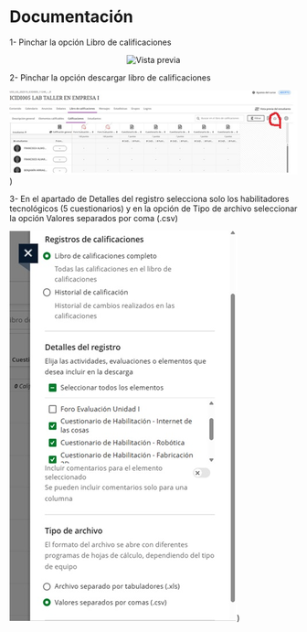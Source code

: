 <h1> Documentación</h1>
 
1-	Pinchar la opción Libro de calificaciones

<p align="center">
    <img src="https://lh3.googleusercontent.com/pw/AP1GczO8ANmUiPuBRxgJwmfwm2Hj6Sx9hetDtfttaNlmaIDko0126H9PO0KEyEdOi23x8j9hT8V-ySkqf8FJn0A4rUmPRzAQfCOWT5Uu1GU-6xYoeEhQ-k2zOuFeMCI-PKBY-cMI95ltNxYp40VKFLJvNMV1=w598-h174-s-no-gm" alt="Vista previa" width="600">
  </a>
</p>


2-	Pinchar la opción descargar libro de calificaciones


![Descripción alternativa](LeerArchivos/Imagenes/2.jpg))





3-	En el apartado de Detalles del registro selecciona solo los habilitadores tecnológicos (5 cuestionarios) y en la opción de Tipo de archivo seleccionar la opción Valores separados por coma (.csv)

![Descripción alternativa](LeerArchivos/Imagenes/3.jpg))
